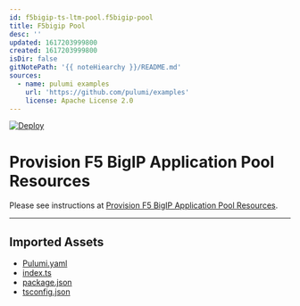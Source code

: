 ```yaml
---
id: f5bigip-ts-ltm-pool.f5bigip-pool
title: F5bigip Pool
desc: ''
updated: 1617203999800
created: 1617203999800
isDir: false
gitNotePath: '{{ noteHiearchy }}/README.md'
sources:
  - name: pulumi examples
    url: 'https://github.com/pulumi/examples'
    license: Apache License 2.0
---
```

[![Deploy](https://get.pulumi.com/new/button.svg)](https://app.pulumi.com/new?template=https://github.com/pulumi/examples/tree/master/f5bigip-ts-ltm-pool/f5bigip-pool)

# Provision F5 BigIP Application Pool Resources

Please see instructions at [Provision F5 BigIP Application Pool Resources](../README.md#provision-f5-bigip-application-pool-resources).

* * *

## Imported Assets

- [Pulumi.yaml](/assets/pulumi.yaml)
- [index.ts](/assets/index.ts)
- [package.json](/assets/package.json)
- [tsconfig.json](/assets/tsconfig.json)

